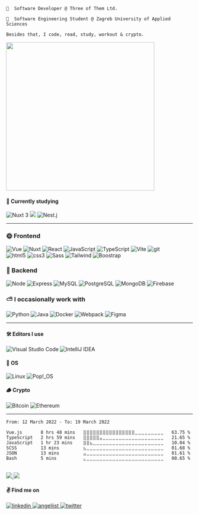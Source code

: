     🔭️  Software Developer @ Three of Them Ltd.

    🛴️  Software Engineering Student @ Zagreb University of Applied Sciences
    
    Besides that, I code, read, study, workout & crypto.


<p>
  <img width="400" src="https://media.giphy.com/media/PZ9OkwDtk0Ex2/giphy.gif">
</p>


#### 🌱️ Currently studying

<div>
    <img alt="Nuxt 3" src="https://img.shields.io/badge/-Nuxt%203-00C58E?style=for-the-badge&logo=nuxt.js&logoColor=white" />
    <img src="https://img.shields.io/badge/react-%2320232a.svg?style=for-the-badge&logo=react&logoColor=%2361DAFB" />
    <img alt="Nest.j" src="https://img.shields.io/badge/nestjs-%23E0234E.svg?style=for-the-badge&logo=nestjs&logoColor=white" />  
</div>

---
    
<!--
**Mat2ja/Mat2ja** is a ✨ _special_ ✨ repository because its `README.md` (this file) appears on your GitHub profile.

Here are some ideas to get you started:

- 🔭 I’m currently working on mc2 project
- 🌱 I’m currently learning Vue
- 👯 I’m looking to collaborate on ...
- 🤔 I’m looking for help with ...
- 💬 Ask me about ...
- 📫 How to reach me: ...
- 😄 Pronouns: ...
- ⚡ Fun fact: ...


[![Hits](https://hits.seeyoufarm.com/api/count/incr/badge.svg?url=https%3A%2F%2Fgithub.com%2Fmat2ja%2Fhit-counter&count_bg=%232ECC71&title_bg=%2327AE60&icon=&icon_color=%23E7E7E7&title=hits&edge_flat=true)](https://hits.seeyoufarm.com)

-->



### 🌞 Frontend
<p>
  <img alt="Vue" src="https://img.shields.io/badge/-Vue-4FC08D?style=for-the-badge&logo=vue.js&logoColor=white" />
  <img alt="Nuxt" src="https://img.shields.io/badge/-Nuxt-00C58E?style=for-the-badge&logo=nuxt.js&logoColor=white" />
  <img alt="React" src="https://img.shields.io/badge/react-%2320232a.svg?style=for-the-badge&logo=react&logoColor=%2361DAFB" />
  <img alt="JavaScript" src="https://img.shields.io/badge/-JavaScript-F7DF1E?style=for-the-badge&logo=javascript&logoColor=black" />
  <img alt="TypeScript" src="https://img.shields.io/badge/-TypeScript-3178C6?style=for-the-badge&logo=typescript&logoColor=white" />
  <img alt="Vite" src="https://img.shields.io/badge/-Vite-646CFF?style=for-the-badge&logo=vite&logoColor=white" />
  <img alt="git" src="https://img.shields.io/badge/-git-F05032?style=for-the-badge&logo=git&logoColor=white" />
<br />
  <img alt="html5" src="https://img.shields.io/badge/-HTML-E34F26?style=for-the-badge&logo=html5&logoColor=white" />
  <img alt="css3" src="https://img.shields.io/badge/-CSS-1572B6?style=for-the-badge&logo=css3&logoColor=white" />
  <img alt="Sass" src="https://img.shields.io/badge/-Sass-CC6699?style=for-the-badge&logo=sass&logoColor=white" />
  <img alt="Tailwind" src="https://img.shields.io/badge/-Tailwind-38B2AC?style=for-the-badge&logo=tailwind-css&logoColor=white" />
  <img alt="Boostrap" src="https://img.shields.io/badge/-Bootstrap-7952B3?style=for-the-badge&logo=bootstrap&logoColor=white" />
</p>

### 🌝️ Backend
<p>
  <img alt="Node" src="https://img.shields.io/badge/-Node-339933?style=for-the-badge&logo=node.js&logoColor=white" />  
  <img alt="Express" src="https://img.shields.io/badge/-Express-000?style=for-the-badge&logo=express&logoColor=white" />
  <img alt="MySQL" src="https://img.shields.io/badge/-MySQL-4479A1?style=for-the-badge&logo=mysql&logoColor=white" />
  <img alt="PostgreSQL" src="https://img.shields.io/badge/-PostgreSQL-4169E1?style=for-the-badge&logo=postgresql&logoColor=white" />
  <img alt="MongoDB" src="https://img.shields.io/badge/-MongoDB-47A248?style=for-the-badge&logo=mongodb&logoColor=white" />   
  <img alt="Firebase" src="https://img.shields.io/badge/-Firebase-FFCA28?style=for-the-badge&logo=firebase&logoColor=black" />
</p>

### ⛅ I occasionally work with
<p>
  <img alt="Python" src="https://img.shields.io/badge/-Python-3776AB?style=for-the-badge&logo=python&logoColor=white" />
  <img alt="Java" src="https://img.shields.io/badge/-Java-007396?style=for-the-badge&logo=java&logoColor=white" />
  <img alt="Docker" src="https://img.shields.io/badge/-Docker-2496ED?style=for-the-badge&logo=docker&logoColor=white" />
  <img alt="Webpack" src="https://img.shields.io/badge/webpack-%238DD6F9.svg?style=for-the-badge&logo=webpack&logoColor=black" />
  <img alt="Figma" src="https://img.shields.io/badge/figma-%23F24E1E.svg?style=for-the-badge&logo=figma&logoColor=white" />
</p>

---

#### 🛠️ Editors I use
<div>
 <img alt="Visual Studio Code" src="https://img.shields.io/badge/-Visual%20Studio%20Code-007ACC?style=for-the-badge&logo=visual-studio-code&logoColor=white" />
 <img alt="IntelliJ IDEA" src="https://img.shields.io/badge/-IntelliJ%20IDEA-black?style=for-the-badge&logo=intellij-idea&logoColor=white" />
</div>


#### 🐧️ OS
<div>
  <img alt="Linux" src="https://img.shields.io/badge/-Linux-FCC624?style=for-the-badge&logo=linux&logoColor=black" />
  <img alt="Pop!_OS" src="https://img.shields.io/badge/-Pop!_OS-48B9C7?style=for-the-badge&logo=Pop!_OS&logoColor=white" />
</div>


#### 🪵️ Crypto
<div>
    <img alt="Bitcoin" src="https://img.shields.io/badge/-stacking%20sats-F5e7b7?style=for-the-badge&logo=bitcoin&logoColor=F7931A" /> 
    <img alt="Ethereum" src="https://img.shields.io/badge/Saving%20gas-3C3C3D?style=for-the-badge&logo=Ethereum&logoColor=white" /> 
</div> 


---

<!--### 📊 Weekly development breakdown-->
<!--START_SECTION:waka-->

```text
From: 12 March 2022 - To: 19 March 2022

Vue.js       8 hrs 48 mins   ⣿⣿⣿⣿⣿⣿⣿⣿⣿⣿⣿⣿⣿⣿⣿⣿⣀⣀⣀⣀⣀⣀⣀⣀⣀   63.75 %
TypeScript   2 hrs 59 mins   ⣿⣿⣿⣿⣿⣤⣀⣀⣀⣀⣀⣀⣀⣀⣀⣀⣀⣀⣀⣀⣀⣀⣀⣀⣀   21.65 %
JavaScript   1 hr 23 mins    ⣿⣿⣦⣀⣀⣀⣀⣀⣀⣀⣀⣀⣀⣀⣀⣀⣀⣀⣀⣀⣀⣀⣀⣀⣀   10.04 %
SCSS         13 mins         ⣦⣀⣀⣀⣀⣀⣀⣀⣀⣀⣀⣀⣀⣀⣀⣀⣀⣀⣀⣀⣀⣀⣀⣀⣀   01.68 %
JSON         13 mins         ⣤⣀⣀⣀⣀⣀⣀⣀⣀⣀⣀⣀⣀⣀⣀⣀⣀⣀⣀⣀⣀⣀⣀⣀⣀   01.61 %
Bash         5 mins          ⣄⣀⣀⣀⣀⣀⣀⣀⣀⣀⣀⣀⣀⣀⣀⣀⣀⣀⣀⣀⣀⣀⣀⣀⣀   00.65 %
```

<!--END_SECTION:waka-->

<!--<p>
  <img src="https://wakatime.com/share/@mat2ja/9b7d27c9-27c9-447b-ae82-a196bbb2539e.svg" height="500">
</p>-->

<br />



<a href="https://github.com/mat2ja/">
 <img src="https://github-readme-stats.vercel.app/api/wakatime?username=matijao&hide_border=true&theme=graywhite&layout=compact&langs_count=10&hide_title=true&card_width=300px" />
</a>
<a href="https://github.com/mat2ja/">
  <img src="https://github-readme-stats.vercel.app/api?username=mat2ja&count_private=true&include_all_commits=true&show_icons=true&hide_border=true&theme=graywhite&layout=compact&hide_rank=true&hide_title=true" />
</a>




#### ✌️ Find me on

<div>
    <a href="https://www.linkedin.com/in/matijao/" target="_blank">
    <img alt="linkedin" src="https://img.shields.io/badge/linkedin-%230077B5.svg?style=for-the-badge&logo=linkedin&logoColor=white" />
</a>
<a href="https://angel.co/u/matija-osrecki-1" target="_blank">
    <img alt="angeliist" src="https://img.shields.io/badge/AngelList-%23D4D4D4.svg?style=for-the-badge&logo=AngelList&logoColor=black" />
</a>
<a href="https://twitter.com/matijao_" target="_blank">
    <img alt="twitter" src="https://img.shields.io/badge/twitter_-%231DA1F2.svg?style=for-the-badge&logo=Twitter&logoColor=white" />
</a>
</div>


